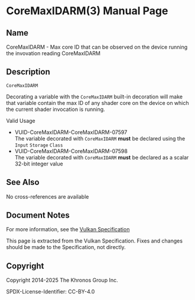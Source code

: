 # CoreMaxIDARM(3) Manual Page

## Name

CoreMaxIDARM - Max core ID that can be observed on the device running the invovation reading CoreMaxIDARM



## [](#_description)Description

`CoreMaxIDARM`

Decorating a variable with the `CoreMaxIDARM` built-in decoration will make that variable contain the max ID of any shader core on the device on which the current shader invocation is running.

Valid Usage

- [](#VUID-CoreMaxIDARM-CoreMaxIDARM-07597)VUID-CoreMaxIDARM-CoreMaxIDARM-07597  
  The variable decorated with `CoreMaxIDARM` **must** be declared using the `Input` `Storage` `Class`
- [](#VUID-CoreMaxIDARM-CoreMaxIDARM-07598)VUID-CoreMaxIDARM-CoreMaxIDARM-07598  
  The variable decorated with `CoreMaxIDARM` **must** be declared as a scalar 32-bit integer value

## [](#_see_also)See Also

No cross-references are available

## [](#_document_notes)Document Notes

For more information, see the [Vulkan Specification](https://registry.khronos.org/vulkan/specs/latest/html/vkspec.html#CoreMaxIDARM)

This page is extracted from the Vulkan Specification. Fixes and changes should be made to the Specification, not directly.

## [](#_copyright)Copyright

Copyright 2014-2025 The Khronos Group Inc.

SPDX-License-Identifier: CC-BY-4.0